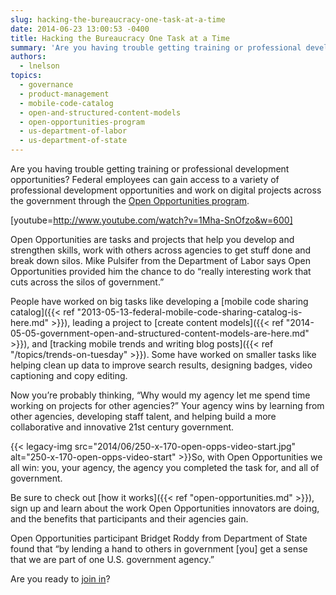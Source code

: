 ```yaml
---
slug: hacking-the-bureaucracy-one-task-at-a-time
date: 2014-06-23 13:00:53 -0400
title: Hacking the Bureaucracy One Task at a Time
summary: 'Are you having trouble getting training or professional development opportunities? Federal employees can gain access to a variety of professional development opportunities and work on digital projects across the government through the Open Opportunities program.'
authors:
  - lnelson
topics:
  - governance
  - product-management  
  - mobile-code-catalog
  - open-and-structured-content-models
  - open-opportunities-program
  - us-department-of-labor
  - us-department-of-state
---
```


Are you having trouble getting training or professional development opportunities? Federal employees can gain access to a variety of professional development opportunities and work on digital projects across the government through the [Open Opportunities program](https://openopps.usajobs.gov/).

[youtube=http://www.youtube.com/watch?v=1Mha-SnOfzo&w=600]

Open Opportunities are tasks and projects that help you develop and strengthen skills, work with others across agencies to get stuff done and break down silos. Mike Pulsifer from the Department of Labor says Open Opportunities provided him the chance to do “really interesting work that cuts across the silos of government.”

People have worked on big tasks like developing a [mobile code sharing catalog]({{< ref "2013-05-13-federal-mobile-code-sharing-catalog-is-here.md" >}}), leading a project to [create content models]({{< ref "2014-05-05-government-open-and-structured-content-models-are-here.md" >}}), and [tracking mobile trends and writing blog posts]({{< ref "/topics/trends-on-tuesday" >}}). Some have worked on smaller tasks like helping clean up data to improve search results, designing badges, video captioning and copy editing.

Now you’re probably thinking, “Why would my agency let me spend time working on projects for other agencies?” Your agency wins by learning from other agencies, developing staff talent, and helping build a more collaborative and innovative 21st century government.

{{< legacy-img src="2014/06/250-x-170-open-opps-video-start.jpg" alt="250-x-170-open-opps-video-start" >}}So, with Open Opportunities we all win: you, your agency, the agency you completed the task for, and all of government.

Be sure to check out [how it works]({{< ref "open-opportunities.md" >}}), sign up and learn about the work Open Opportunities innovators are doing, and the benefits that participants and their agencies gain.

Open Opportunities participant Bridget Roddy from Department of State found that “by lending a hand to others in government [you] get a sense that we are part of one U.S. government agency.”

Are you ready to [join in](https://public.govdelivery.com/accounts/USHOWTO/subscriber/new?topic_id=USHOWTO_60)?
